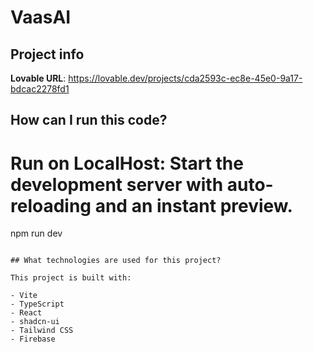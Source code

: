 # VaasAI

## Project info

**Lovable URL**: https://lovable.dev/projects/cda2593c-ec8e-45e0-9a17-bdcac2278fd1

## How can I run this code?

# Run on LocalHost: Start the development server with auto-reloading and an instant preview.
npm run dev
```

## What technologies are used for this project?

This project is built with:

- Vite
- TypeScript
- React
- shadcn-ui
- Tailwind CSS
- Firebase
